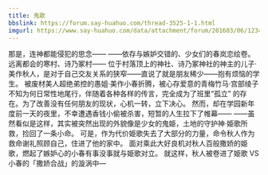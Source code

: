 ```yaml
---
title: 鬼歌
bbslink: https://forum.say-huahuo.com/thread-3525-1-1.html
imgurl: https://www.say-huahuo.com/data/attachment/forum/201603/06/123402eqlzbljbn13sq0al.jpg
---
```


那是，连神都能侵犯的思念——
——依存与嫉妒交错的、少女们的春岚恋绘卷。
远离都会的寒村、诗乃冢村——
位于村落顶上的神社、诗乃冢神社的神主的儿子·美作秋人，是对于自己交友关系的狭窄——直说了就是朋友稀少——抱有烦恼的学生。
被废材美人超绝弟控的愚姐·美作小春折腾，被心存爱意的青梅竹马·宫部绫子不知为何日常性地尾行，伴随着各种各样的传言，完全成为了班里“孤立” 的存在。为了改善没有任何朋友的现状，心机一转，立下决心。
然而，却在学园新年度前一天的夜里，不幸遭遇香钱小偷被杀害，短暂的人生拉下了帷幕——
——虽然看似是这样，其实被突然出现的外貌像是少女的鬼姫，土地的守护神·姫歌所救，捡回了一条小命。
可是，作为代价姫歌失去了大部分的力量，命令秋人作为救命谢礼照顾自己，住进了他的家中。
面对乘此大好良机对秋人百般撒娇的姫歌，燃起了嫉妒心的小春有事没事就与姫歌对立。
就这样，秋人被卷进了姫歌 VS 小春的「撒娇合战」的漩涡中—<!--more-->
